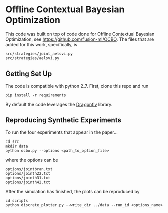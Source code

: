 # Offline Contextual Bayesian Optimization

This code was built on top of code done for Offline Contextual Bayesian Optimization,
see https://github.com/fusion-ml/OCBO. The files that are added for this work,
specifically, is

```
src/strategies/joint_aelsvi.py
src/strategies/aelsvi.py
```

## Getting Set Up

The code is compatible with python 2.7. First, clone this repo and run
```
pip install -r requirements
```
By default the code leverages the [Dragonfly](https://github.com/dragonfly/dragonfly)
library. 

## Reproducing Synthetic Experiments

To run the four experiments that appear in the paper...

```
cd src
mkdir data
python ocbo.py --options <path_to_option_file>
```
where the options can be
```
options/jointbran.txt
options/jointh22.txt
options/jointh31.txt
options/jointh42.txt
```

After the simulation has finished, the plots can be reproduced by
```
cd scripts
python discrete_plotter.py --write_dir ../data --run_id <options_name>
```
